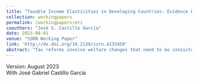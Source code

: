 ```yaml
---
title: "Taxable Income Elasticities in Developing Countries: Evidence From Ecuador"
collection: workingpapers
permalink: /workingpapers/eti
coauthors: "José G. Castillo García"
date: 2023-08-01
venue: "SSRN Working Paper"
link: 'http://dx.doi.org/10.2139/ssrn.4233450'
abstract: "Tax reforms involve welfare changes that need to be consistently measured. Pivotal parameter in such empirical efforts is the Elasticity of Taxable Income (ETI). This paper contributes to the estimation of the ETI in developing economies. We rely on a research design based on Ecuador's Reformatory Law of Tax Equity of 2007. By using personal income tax administrative records, we show that, on average, the ETI (net-of-MTR) of the aggregated gross income is around -0.23. Also, we find evidence of heterogeneous responses to tax policy shocks through changes in Marginal Tax Rates, conditional on income levels; a one percentage point increase in the MTR leads to an increase of 0.15 percentage points of the aggregated gross income in lower-income taxpayers, while for higher-income taxpayers we report a null effect. Results are robust to different specifications and adjustments proposed due to parallel changes in deduction policies."
---
```

Version: August 2023<br />
With José Gabriel Castillo García